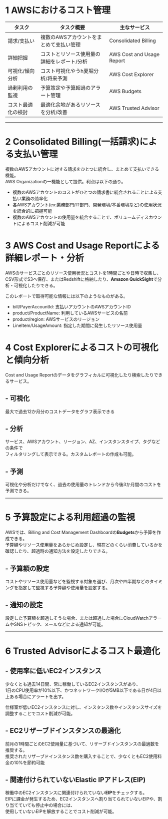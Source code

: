 # 1 AWSにおけるコスト管理
|タスク|タスク概要|主なサービス|
|------|----------|------------|
|請求/支払い|複数のAWSアカウントをまとめて支払い管理|Consolidated Billing|
|詳細把握|コストとリソース使用量の詳細をレポート/分析|AWS Cost and Usage Report|
|可視化/傾向分析|コスト可視化やうh夏堀分析/将来予測|AWS Cost Explorer|
|過剰利用の監視|予算策定や予算超過のアラート管理|AWS Budgets|
|コスト最適化の検討|最適化余地があるリソースを分析/改善|AWS Trusted Advisor|

***
# 2 Consolidated Billing(一括請求)による支払い管理
複数のAWSアカウントに対する請求をひとつに統合し、まとめて支払いできる機能。  
AWS Organizationの一機能として提供。利点は以下の通り。
- 複数のAWSアカウントのコストがひとつの請求書に統合されることによる支払い業務の効率化
- 各AWSアカウント(ex:業務部門/IT部門、開発環境/本番環境など)の使用状況を統合的に把握可能
- 複数のAWSアカウントの使用量を統合することで、ボリュームディスカウントによるコスト削減が可能

# 3 AWS Cost and Usage Reportによる詳細レポート・分析
AWSのサービスごとのリソース使用状況とコストを1時間ごとや日時で収集し、  
CSV形式でS3へ保存、またはRedshiftに格納したり、**Amazon QuickSight**で分析・可視化したりできる。

このレポートで取得可能な情報には以下のようなものがある。
* bill/PayerAccountId: 支払いアカウントのAWSアカウントID
* product/ProductName: 利用しているAWSサービスの名前
* product/region: AWSサービスのリージョン
* LineItem/UsageAmount: 指定した期間に発生したリソース使用量

# 4 Cost Explorerによるコストの可視化と傾向分析
Cost and Usage Reportのデータをグラフィカルに可視化したり検索したりできるサービス。

## - 可視化
最大で過去12か月分のコストデータをグラフ表示できる

## - 分析
サービス、AWSアカウント、リージョン、AZ、インスタンスタイプ、タグなどの条件で  
フィルタリングして表示できる。カスタムレポートの作成も可能。

## - 予測
可視化や分析だけでなく、過去の使用量のトレンドから今後3か月間のコストを予測できる。

***
# 5 予算設定による利用超過の監視
AWSでは、Billing and Cost Management Dashboardの**Budgets**から予算を作成できる。  
予算額やリソース使用量をあらかじめ設定し、現在どのくらい消費しているかを確認したり、超過時の通知方法を設定したりできる。

## - 予算額の設定
コストやリソース使用量などを監視する対象を選び、月次や四半期などのタイミングを指定して監視する予算額や使用量を設定する。

## - 通知の設定
設定した予算額を超過しそうな場合、または超過した場合にCloudWatchアラームやSNSトピック、メールなどによる通知が可能。

***
# 6 Trusted Advisorによるコスト最適化
## - 使用率に低いEC2インスタンス
少なくとも過去14日間、常に稼働しているEC2インスタンスがあり、  
1日のCPU使用率が10%以下、かつネットワークI/Oが5MB以下である日が4日以上ある場合にアラートを出す。

仕様室が低いEC2インスタンスに対し、インスタンス数やインスタンスサイズを調整することでコスト削減が可能。

## - EC2リザーブドインスタンスの最適化
前月の1時間ごとのEC2使用量に基づいて、リザーブドインスタンスの最適数を推奨する。  
推奨されたリザーブドインスタンス数を購入することで、少なくともEC2使用料金の10%を節約可能

## - 関連付けられていないElastic IPアドレス(EIP)
稼働中のEC2インスタンスに関連付けられていない**EIP**をチェックする。  
EIPに課金が発生するため、EC2インスタンスへ割り当てられていないEIPや、割り当てていても停止中の場合には、  
使用していないEIPを解放することでコスト削減が可能。